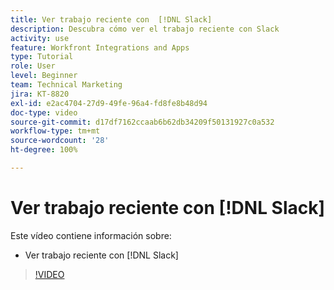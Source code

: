 ```yaml
---
title: Ver trabajo reciente con  [!DNL Slack]
description: Descubra cómo ver el trabajo reciente con Slack
activity: use
feature: Workfront Integrations and Apps
type: Tutorial
role: User
level: Beginner
team: Technical Marketing
jira: KT-8820
exl-id: e2ac4704-27d9-49fe-96a4-fd8fe8b48d94
doc-type: video
source-git-commit: d17df7162ccaab6b62db34209f50131927c0a532
workflow-type: tm+mt
source-wordcount: '28'
ht-degree: 100%

---
```


# Ver trabajo reciente con [!DNL Slack]

Este vídeo contiene información sobre:

* Ver trabajo reciente con [!DNL Slack]

>[!VIDEO](https://video.tv.adobe.com/v/335120/?quality=12&learn=on&enablevpops)
